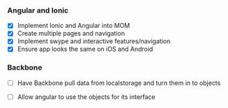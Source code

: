 ### Angular and Ionic
 - [x] Implement Ionic and Angular into MOM
 - [x] Create multiple pages and navigation
 - [x] Implement swype and interactive features/navigation
 - [x] Ensure app looks the same on iOS and Android

### Backbone
 - [ ] Have Backbone pull data from localstorage and turn them in to objects
 - [ ] Allow angular to use the objects for its interface


